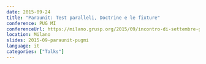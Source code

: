 ```yaml
---
date: 2015-09-24
title: "Paraunit: Test paralleli, Doctrine e le fixture"
conference: PUG MI
conferenceUrl: https://milano.grusp.org/2015/09/incontro-di-settembre-giovedi-24-ore-1930/
location: Milano
slides: 2015-09-paraunit-pugmi
language: it
categories: ["Talks"]
---
```

